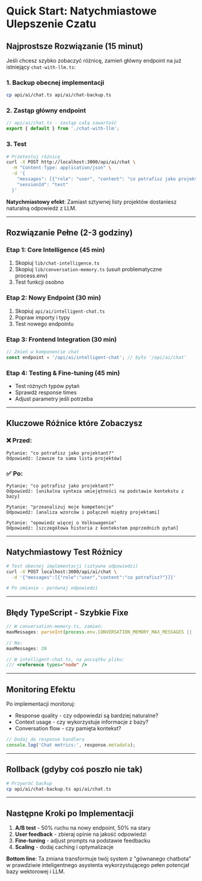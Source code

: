 # Quick Start: Natychmiastowe Ulepszenie Czatu

## Najprostsze Rozwiązanie (15 minut)

Jeśli chcesz szybko zobaczyć różnicę, zamień główny endpoint na już istniejący `chat-with-llm.ts`:

### 1. Backup obecnej implementacji
```bash
cp api/ai/chat.ts api/ai/chat-backup.ts
```

### 2. Zastąp główny endpoint
```typescript
// api/ai/chat.ts - zastąp całą zawartość
export { default } from './chat-with-llm';
```

### 3. Test
```bash
# Przetestuj różnicę
curl -X POST http://localhost:3000/api/ai/chat \
  -H "Content-Type: application/json" \
  -d '{
    "messages": [{"role": "user", "content": "co potrafisz jako projektant?"}],
    "sessionId": "test"
  }'
```

**Natychmiastowy efekt**: Zamiast sztywnej listy projektów dostaniesz naturalną odpowiedź z LLM.

---

## Rozwiązanie Pełne (2-3 godziny)

### Etap 1: Core Intelligence (45 min)
1. Skopiuj `lib/chat-intelligence.ts` 
2. Skopiuj `lib/conversation-memory.ts` (usuń problematyczne process.env)
3. Test funkcji osobno

### Etap 2: Nowy Endpoint (30 min)  
1. Skopiuj `api/ai/intelligent-chat.ts`
2. Popraw importy i typy
3. Test nowego endpointu

### Etap 3: Frontend Integration (30 min)
```typescript
// Zmień w komponencie chat
const endpoint = '/api/ai/intelligent-chat'; // było '/api/ai/chat'
```

### Etap 4: Testing & Fine-tuning (45 min)
- Test różnych typów pytań
- Sprawdź response times  
- Adjust parametry jeśli potrzeba

---

## Kluczowe Różnice które Zobaczysz

### ❌ Przed:
```
Pytanie: "co potrafisz jako projektant?"
Odpowiedź: [zawsze ta sama lista projektów]
```

### ✅ Po:
```
Pytanie: "co potrafisz jako projektant?"
Odpowiedź: [unikalna synteza umiejętności na podstawie kontekstu z bazy]

Pytanie: "przeanalizuj moje kompetencje"  
Odpowiedź: [analiza wzorców i połączeń między projektami]

Pytanie: "opowiedz więcej o Volkswagenie"
Odpowiedź: [szczegółowa historia z kontekstem poprzednich pytań]
```

---

## Natychmiastowy Test Różnicy

```bash
# Test obecnej implementacji (sztywne odpowiedzi)
curl -X POST localhost:3000/api/ai/chat \
  -d '{"messages":[{"role":"user","content":"co potrafisz?"}]}'

# Po zmianie - porównaj odpowiedzi
```

---

## Błędy TypeScript - Szybkie Fixe

```typescript
// W conversation-memory.ts, zamień:
maxMessages: parseInt(process.env.CONVERSATION_MEMORY_MAX_MESSAGES || '20')

// Na:
maxMessages: 20
```

```typescript  
// W intelligent-chat.ts, na początku pliku:
/// <reference types="node" />
```

---

## Monitoring Efektu

Po implementacji monitoruj:
- Response quality - czy odpowiedzi są bardziej naturalne?
- Context usage - czy wykorzystuje informacje z bazy?
- Conversation flow - czy pamięta kontekst?

```typescript
// Dodaj do response handlera
console.log('Chat metrics:', response.metadata);
```

---

## Rollback (gdyby coś poszło nie tak)

```bash
# Przywróć backup
cp api/ai/chat-backup.ts api/ai/chat.ts
```

---

## Następne Kroki po Implementacji

1. **A/B test** - 50% ruchu na nowy endpoint, 50% na stary
2. **User feedback** - zbieraj opinie na jakość odpowiedzi  
3. **Fine-tuning** - adjust prompts na podstawie feedbacku
4. **Scaling** - dodaj caching i optymalizacje

**Bottom line**: Ta zmiana transformuje twój system z "gównanego chatbota" w prawdziwie inteligentnego asystenta wykorzystującego pełen potencjał bazy wektorowej i LLM.